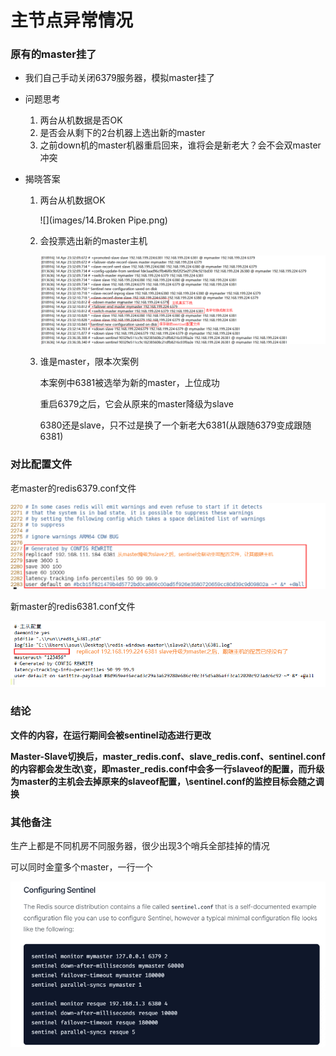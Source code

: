 # 主节点异常情况

### 原有的master挂了

- 我们自己手动关闭6379服务器，模拟master挂了

- 问题思考

  1. 两台从机数据是否OK
  2. 是否会从剩下的2台机器上选出新的master
  3. 之前down机的master机器重启回来，谁将会是新老大？会不会双master冲突

- 揭晓答案

  1. 两台从机数据OK

     ![](images/14.Broken Pipe.png)

  2. 会投票选出新的master主机

     ![](images/15.png)

  3. 谁是master，限本次案例

     本案例中6381被选举为新的master，上位成功

     重启6379之后，它会从原来的master降级为slave

     6380还是slave，只不过是换了一个新老大6381(从跟随6379变成跟随6381)


### 对比配置文件

老master的redis6379.conf文件

![](images/16.jpg)

新master的redis6381.conf文件

![](images/17.jpg)

### 结论

**文件的内容，在运行期间会被sentinel动态进行更改**

**Master-Slave切换后，master_redis.conf、slave_redis.conf、sentinel.conf的内容都会发生改\\变，即master_redis.conf中会多一行slaveof的配置，而升级为master的主机会去掉原来的slaveof配置，\\sentinel.conf的监控目标会随之调换**

### 其他备注

生产上都是不同机房不同服务器，很少出现3个哨兵全部挂掉的情况

可以同时金童多个master，一行一个

![](images/18.jpg)

